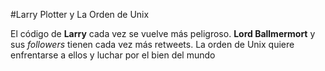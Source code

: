 #Larry Plotter y La Orden de Unix

El código de **Larry** cada vez se vuelve más peligroso.
**Lord Ballmermort** y sus *followers* tienen cada vez más retweets.
La orden de Unix quiere enfrentarse a ellos y luchar por el bien del mundo
